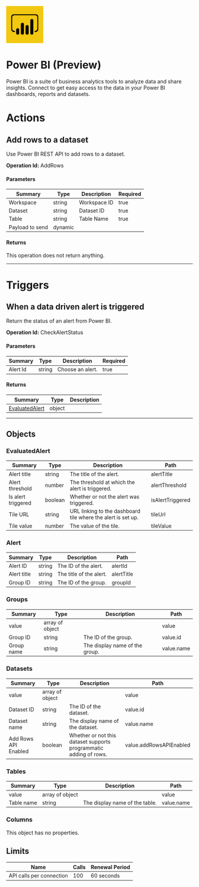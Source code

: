 <img src="icon.png" alt="Icon" data-linktype="relative-path" height="100" width="100">

# Power BI (Preview)

Power BI is a suite of business analytics tools to analyze data and share insights. Connect to get easy access to the data in your Power BI dashboards, reports and datasets.


# Actions

## Add rows to a dataset
Use Power BI REST API to add rows to a dataset.

**Operation Id:** AddRows

#### Parameters
| Summary | Type | Description | Required |
|---------|------|-------------|----------|
| Workspace | string | Workspace ID | true |
| Dataset | string | Dataset ID | true |
| Table | string | Table Name | true |
| Payload to send | dynamic |  |  |

#### Returns
This operation does not return anything.

___

# Triggers

## When a data driven alert is triggered
Return the status of an alert from Power BI.

**Operation Id:** CheckAlertStatus

#### Parameters
| Summary | Type | Description | Required |
|---------|------|-------------|----------|
| Alert Id | string | Choose an alert. | true |

#### Returns
| Summary | Type | Description |
|---------|------|-------------|
| [EvaluatedAlert](#evaluatedalert) | object |  |

___


## Objects

### EvaluatedAlert


| Summary | Type | Description | Path |
|---------|------|-------------|------|
| Alert title | string | The title of the alert. | alertTitle |
| Alert threshold | number | The threshold at which the alert is triggered. | alertThreshold |
| Is alert triggered | boolean | Whether or not the alert was triggered. | isAlertTriggered |
| Tile URL | string | URL linking to the dashboard tile where the alert is set up. | tileUrl |
| Tile value | number | The value of the tile. | tileValue |

### Alert


| Summary | Type | Description | Path |
|---------|------|-------------|------|
| Alert ID | string | The ID of the alert. | alertId |
| Alert title | string | The title of the alert. | alertTitle |
| Group ID | string | The ID of the group. | groupId |

### Groups


| Summary | Type | Description | Path |
|---------|------|-------------|------|
| value | array of object |  | value |
| Group ID | string | The ID of the group. | value.id |
| Group name | string | The display name of the group. | value.name |

### Datasets


| Summary | Type | Description | Path |
|---------|------|-------------|------|
| value | array of object |  | value |
| Dataset ID | string | The ID of the dataset. | value.id |
| Dataset name | string | The display name of the dataset. | value.name |
| Add Rows API Enabled | boolean | Whether or not this dataset supports programmatic adding of rows. | value.addRowsAPIEnabled |

### Tables


| Summary | Type | Description | Path |
|---------|------|-------------|------|
| value | array of object |  | value |
| Table name | string | The display name of the table. | value.name |

### Columns


This object has no properties.

## Limits
| Name | Calls | Renewal Period |
|------|-------|----------------|
| API calls per connection | 100 | 60 seconds |

